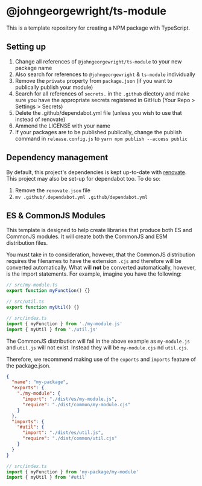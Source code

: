 # @johngeorgewright/ts-module

This is a template repository for creating a NPM package with TypeScript.

## Setting up

1. Change all references of `@johngeorgewright/ts-module` to your new package name
1. Also search for references to `@johngeorgewright` & `ts-module` individually
1. Remove the `private` property from `package.json` (if you want to publically publish your module)
1. Search for all references of `secrets.` in the `.github` diectory and make sure you have the appropriate secrets registered in GitHub (Your Repo > Settings > Secrets)
1. Delete the .github/dependabot.yml file (unless you wish to use that instead of renovate)
1. Ammend the LICENSE with your name
1. If your packages are to be published publically, change the publish command in `release.config.js` to `yarn npm publish --access public`

## Dependency management

By default, this project's dependencies is kept up-to-date with [renovate](https://www.mend.io/free-developer-tools/renovate/). This project may also be set-up for dependabot too. To do so:

1. Remove the `renovate.json` file
1. `mv .github/.dependabot.yml .github/dependabot.yml`

## ES & CommonJS Modules

This template is designed to help create libraries that produce both ES and CommonJS modules. It will create both the CommonJS and ESM distribution files.

You must take in to consideration, however, that the CommonJS distribution requires the filenames to have the extension `.cjs` and therefore will be converted automatically. What will **not** be converted automatically, however, is the import statements. For example, imagine you have the following:

```typescript
// src/my-module.ts
export function myFunction() {}
```

```typescript
// src/util.ts
export function myUtil() {}
```

```typescript
// src/index.ts
import { myFunction } from './my-module.js'
import { myUtil } from './util.js'
```

The CommonJS distribution will fail in the above example as `my-module.js` and `util.js` will not exist. Instead they will be `my-module.cjs` nd `util.cjs`.

Therefore, we recommend making use of the `exports` and `imports` feature of the package.json.

```json
{
  "name": "my-package",
  "exports": {
    "./my-module": {
      "import": "./dist/es/my-module.js",
      "require": "./dist/common/my-module.cjs"
    }
  },
  "imports": {
    "#util": {
      "import": "./dist/es/util.js",
      "require": "./dist/common/util.cjs"
    }
  }
}
```

```typescript
// src/index.ts
import { myFunction } from 'my-package/my-module'
import { myUtil } from '#util'
```
